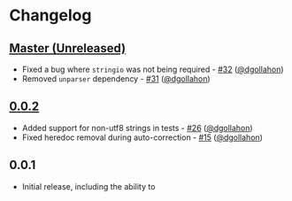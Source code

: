 # Changelog

## [Master (Unreleased)]

- Fixed a bug where `stringio` was not being required - [#32](https://github.com/dgollahon/rspectre/pull/32) ([@dgollahon])
- Removed `unparser` dependency - [#31](https://github.com/dgollahon/rspectre/pull/31) ([@dgollahon])

## [0.0.2]

- Added support for non-utf8 strings in tests - [#26](https://github.com/dgollahon/rspectre/pull/26) ([@dgollahon])
- Fixed heredoc removal during auto-correction - [#15](https://github.com/dgollahon/rspectre/pull/15) ([@dgollahon])

## 0.0.1

- Initial release, including the ability to

<!-- Version diffs -->

[master (unreleased)]: https://github.com/dgollahon/rspectre/compare/v0.0.2...HEAD
[0.0.2]: https://github.com/dgollahon/rspectre/compare/6348bdefddbf8c9c267079c908eae9059d0a53cb...v0.0.2

<!-- Contributors -->

[@dgollahon]: https://github.com/dgollahon
